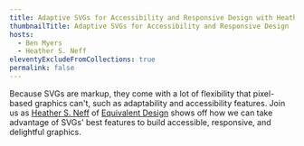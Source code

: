 ```yaml
---
title: Adaptive SVGs for Accessibility and Responsive Design with Heather S. Neff
thumbnailTitle: Adaptive SVGs for Accessibility and Responsive Design
hosts:
  - Ben Myers
  - Heather S. Neff
eleventyExcludeFromCollections: true
permalink: false
---
```


Because SVGs are markup, they come with a lot of flexibility that pixel-based graphics can't, such as adaptability and accessibility features. Join us as [Heather S. Neff](https://twitter.com/HeatherSNeff) of [Equivalent Design](https://equivalent.design) shows off how we can take advantage of SVGs' best features to build accessible, responsive, and delightful graphics.